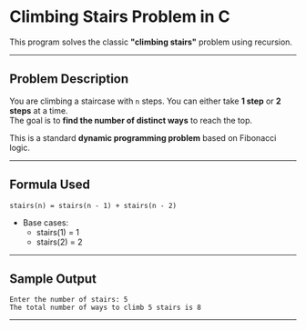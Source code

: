 # Climbing Stairs Problem in C

This program solves the classic **"climbing stairs"** problem using recursion.

---

## Problem Description

You are climbing a staircase with `n` steps. You can either take **1 step** or **2 steps** at a time.  
The goal is to **find the number of distinct ways** to reach the top.

This is a standard **dynamic programming problem** based on Fibonacci logic.

---

## Formula Used
```
stairs(n) = stairs(n - 1) + stairs(n - 2)
```
- Base cases:
  - stairs(1) = 1
  - stairs(2) = 2

---

## Sample Output

```
Enter the number of stairs: 5
The total number of ways to climb 5 stairs is 8
```

---
